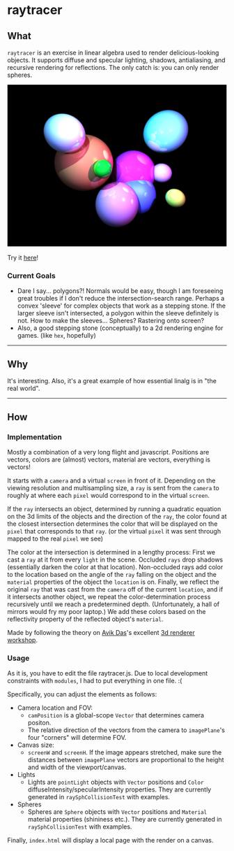 # raytracer
## What
`raytracer` is an exercise in linear algebra used to render delicious-looking objects. It supports diffuse and specular lighting, shadows, antialiasing, and recursive rendering for reflections. The only catch is: you can only render spheres.

![bonbon](/images/1_bonbon.png)

Try it [here](https://halilcan.github.io/raytracer/)!

### Current Goals
- Dare I say... polygons?! Normals would be easy, though I am foreseeing great troubles if I don't reduce the intersection-search range. Perhaps a convex 'sleeve' for complex objects that work as a stepping stone. If the larger sleeve isn't intersected, a polygon within the sleeve definitely is not. How to make the sleeves... Spheres? Rastering onto screen?
- Also, a good stepping stone (conceptually) to a 2d rendering engine for games. (like `hex`, hopefully)

---
## Why
It's interesting. Also, it's a great example of how essential linalg is in "the real world".

---
## How
### Implementation
Mostly a combination of a very long flight and javascript. Positions are vectors, colors are (almost) vectors, material are vectors, everything is vectors!

It starts with a `camera` and a virtual `screen` in front of it. Depending on the viewing resolution and multisampling size, a `ray` is sent from the `camera` to roughly at where each `pixel` would correspond to in the virtual `screen`.

If the `ray` intersects an object, determined by running a quadratic equation on the 3d limits of the objects and the direction of the `ray`, the color found at the closest intersection determines the color that will be displayed on the `pixel` that corresponds to that `ray`. (or the virtual `pixel` it was sent through mapped to the real `pixel` we see)

The color at the intersection is determined in a lengthy process: First we cast a `ray` at it from every `light` in the scene. Occluded `rays` drop shadows (essentially darken the color at that location). Non-occluded rays add color to the location based on the angle of the `ray` falling on the object and the `material` properties of the object the `location` is on. Finally, we reflect the original `ray` that was cast from the `camera` off of the current `location`, and if it intersects another object, we repeat the color-determination process recursively until we reach a predetermined depth. (Unfortunately, a hall of mirrors would fry my poor laptop.) We add these colors based on the reflectivity property of the reflected object's `material`. 

Made by following the theory on [Avik Das](https://github.com/avik-das/)'s excellent [3d renderer workshop](https://avikdas.com/build-your-own-raytracer/).
### Usage
As it is, you have to edit the file raytracer.js. Due to local development constraints with `modules`, I had to put everything in one file. :( 

Specifically, you can adjust the elements as follows:
- Camera location and FOV: 
  - `camPosition` is a global-scope `Vector` that determines camera positon. 
  - The relative direction of the vectors from the camera to `imagePlane`'s four "corners" will determine FOV.
- Canvas size: 
  - `screenW` and `screenH`. If the image appears stretched, make sure the distances between `imagePlane` vectors are proportional to the height and width of the viewport/canvas.
- Lights
  - Lights are `pointLight` objects with `Vector` positions and `Color` diffuseIntensity/specularIntensity properties. They are currently generated in `raySphCollisionTest` with examples.
- Spheres
  - Spheres are `Sphere` objects with `Vector` positions and `Material` material properties (shininess etc.). They are currently generated in `raySphCollisionTest` with examples.

Finally, `index.html` will display a local page with the render on a canvas.